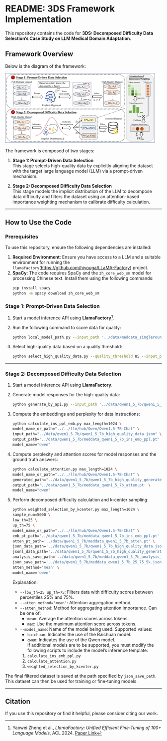 # README: 3DS Framework Implementation

This repository contains the code for **3DS: Decomposed Difficulty Data Selection’s Case Study on LLM Medical Domain Adaptation**. 

## Framework Overview

Below is the diagram of the framework:

![framework_overview](./framework_overview.jpg)

The framework is composed of two stages:

1. **Stage 1: Prompt-Driven Data Selection**  
   This stage selects high-quality data by explicitly aligning the dataset with the target large language model (LLM) via a prompt-driven mechanism.  

2. **Stage 2: Decomposed Difficulty Data Selection**  
   This stage models the implicit distribution of the LLM to decompose data difficulty and filters the dataset using an attention-based importance weighting mechanism to calibrate difficulty calculation.

---

## How to Use the Code

### Prerequisites

To use this repository, ensure the following dependencies are installed: 

1. **Required Environment**: Ensure you have access to a LLM and a suitable environment for running the `llamafactory`(https://github.com/hiyouga/LLaMA-Factory) project.
2. **SpaCy**: The code requires SpaCy and the `zh_core_web_sm` model for processing Chinese text. Install them using the following commands:  
   ```bash
   pip install spacy
   python -m spacy download zh_core_web_sm
   ```

### Stage 1: Prompt-Driven Data Selection

1. Start a model inference API using **LlamaFactory[^1]**.

[^1]: Yaowei Zheng et al., *LlamaFactory: Unified Efficient Fine-Tuning of 100+ Language Models*, ACL 2024. [Paper Link](http://arxiv.org/abs/2403.13372)


2. Run the following command to score data for quality:  
   ```bash
   python local_model_path.py --input_path '../data/meddata_singleround_data.json' --output_path '../data/qwen1_5_7b/qwen1_5_7b_rated_result.jsonl'
   ```

3. Select high-quality data based on a quality threshold:  
   ```bash
   python select_high_quality_data.py --quality_threshold 85 --input_path '../data/model_rated_result.jsonl' --output_path '../data/medical_high_quality_data.json'
   ```

---

### Stage 2: Decomposed Difficulty Data Selection

1. Start a model inference API using **LlamaFactory**.  

2. Generate model responses for the high-quality data:  
   ```bash
   python generate_by_api.py --input_path '../data/qwen1_5_7b/qwen1_5_7b_high_quality_data.json' --output_path '../data/qwen1_5_7b/qwen1_5_7b_high_quality_generated.jsonl'
   ```

3. Compute the embeddings and perplexity for data instructions:  
   ```bash
   python calculate_ins_ppl_emb.py max_length=1024 \
   model_name_or_path="../../llm/hub/Qwen/Qwen1.5-7B-Chat" \
   input_path="../data/qwen1_5_7b/qwen1_5_7b_high_quality_data.json" \
   output_path="../data/qwen1_5_7b/meddata_qwen1_5_7b_ins_emb_ppl.pt" \
   model_name="qwen"
   ```

4. Compute perplexity and attention scores for model responses and the ground truth answers:  
   ```bash
   python calculate_attention.py max_length=1024 \
   model_name_or_path="../../llm/hub/Qwen/Qwen1.5-7B-Chat" \
   generated_path="../data/qwen1_5_7b/qwen1_5_7b_high_quality_generated.jsonl" \
   output_path='../data/qwen1_5_7b/meddata_qwen1_5_7b_atten.pt' \
   model_name="qwen"
   ```

5. Perform decomposed difficulty calculation and k-center sampling:
   ```bash
   python weighted_selection_by_kcenter.py max_length=1024 \
   sample_num=5000 \
   low_th=25 \
   up_th=75 \
   model_name_or_path="../../llm/hub/Qwen/Qwen1.5-7B-Chat" \
   emb_pt_path='../data/qwen1_5_7b/meddata_qwen1_5_7b_ins_emb_ppl.pt' \
   atten_pt_path='../data/qwen1_5_7b/meddata_qwen1_5_7b_atten.pt' \
   json_data_path='../data/qwen1_5_7b/qwen1_5_7b_high_quality_data.json' \
   jsonl_data_path='../data/qwen1_5_7b/qwen1_5_7b_high_quality_generated.jsonl' \
   analysis_save_path='../data/qwen1_5_7b/meddata_qwen1_5_7b_analysis_arrays.pt' \
   json_save_path='../data/qwen1_5_7b/meddata_qwen1_5_7b_25_75_5k.json' \
   atten_method='mean' \
   model_name='qwen'
   ```
   Explanation:
   - `--low_th=25 up_th=75`: Filters data with difficulty scores between percentiles 25% and 75%.
   - `--atten_method='mean'`: Attention aggregation method, 
   - `--atten_method`: Method for aggregating attention importance. Can be one of:
     - `mean`: Average the attention scores across tokens.  
     - `max`: Use the maximum attention score across tokens.
   - `--model_name`: Name of the model being used. Supported values:
     - `baichuan`: Indicates the use of the Baichuan model.  
     - `qwen`: Indicates the use of the Qwen model.  
     If additional models are to be supported, you must modify the following scripts to include the model’s inference template:
     1. `calculate_ins_emb_ppl.py`  
     2. `calculate_attention.py`  
     3. `weighted_selection_by_kcenter.py`
   

The final filtered dataset is saved at the path specified by `json_save_path`. This dataset can then be used for training or fine-tuning models.

---

## Citation

If you use this repository or find it helpful, please consider citing our work.



